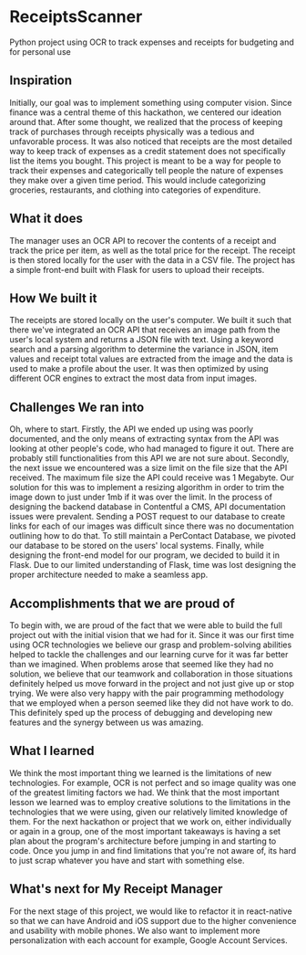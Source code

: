 # ReceiptsScanner
Python project using OCR to track expenses and receipts for budgeting and for personal use

## Inspiration
Initially, our goal was to implement something using computer vision. Since finance was a central theme of this hackathon, we centered our ideation around that. After some thought, we realized that the process of keeping track of purchases through receipts physically was a tedious and unfavorable process. It was also noticed that receipts are the most detailed way to keep track of expenses as a credit statement does not specifically list the items you bought. This project is meant to be a way for people to track their expenses and categorically tell people the nature of expenses they make over a given time period. This would include categorizing groceries, restaurants, and clothing into categories of expenditure. 

## What it does
The manager uses an OCR API to recover the contents of a receipt and track the price per item, as well as the total price for the receipt. The receipt is then stored locally for the user with the data in a CSV file. The project has a simple front-end built with Flask for users to upload their receipts.  

## How We built it
The receipts are stored locally on the user's computer. We built it such that there we've integrated an OCR API that receives an image path from the user's local system and returns a JSON file with text. Using a keyword search and a parsing algorithm to determine the variance in JSON, item values and receipt total values are extracted from the image and the data is used to make a profile about the user. It was then optimized by using different OCR engines to extract the most data from input images. 

## Challenges We ran into
Oh, where to start. Firstly, the API we ended up using was poorly documented, and the only means of extracting syntax from the API was looking at other people's code, who had managed to figure it out. There are probably still functionalities from this API we are not sure about. Secondly, the next issue we encountered was a size limit on the file size that the API received. The maximum file size the API could receive was 1 Megabyte. Our solution for this was to implement a resizing algorithm in order to trim the image down to just under 1mb if it was over the limit. In the process of designing the backend database in Contentful a CMS, API documentation issues were prevalent. Sending a POST request to our database to create links for each of our images was difficult since there was no documentation outlining how to do that. To still maintain a PerContact Database, we pivoted our database to be stored on the users' local systems. Finally, while designing the front-end model for our program, we decided to build it in Flask. Due to our limited understanding of Flask, time was lost designing the proper architecture needed to make a seamless app.

## Accomplishments that we are proud of
To begin with, we are proud of the fact that we were able to build the full project out with the initial vision that we had for it. Since it was our first time using OCR technologies we believe our grasp and problem-solving abilities helped to tackle the challenges and our learning curve for it was far better than we imagined. When problems arose that seemed like they had no solution, we believe that our teamwork and collaboration in those situations definitely helped us move forward in the project and not just give up or stop trying. We were also very happy with the pair programming methodology that we employed when a person seemed like they did not have work to do. This definitely sped up the process of debugging and developing new features and the synergy between us was amazing.  

## What I learned
We think the most important thing we learned is the limitations of new technologies. For example, OCR is not perfect and so image quality was one of the greatest limiting factors we had. We think that the most important lesson we learned was to employ creative solutions to the limitations in the technologies that we were using, given our relatively limited knowledge of them. For the next hackathon or project that we work on, either individually or again in a group, one of the most important takeaways is having a set plan about the program's architecture before jumping in and starting to code. Once you jump in and find limitations that you're not aware of, its hard to just scrap whatever you have and start with something else. 

## What's next for My Receipt Manager
For the next stage of this project, we would like to refactor it in react-native so that we can have Android and iOS support due to the higher convenience and usability with mobile phones. We also want to implement more personalization with each account for example, Google Account Services. 

